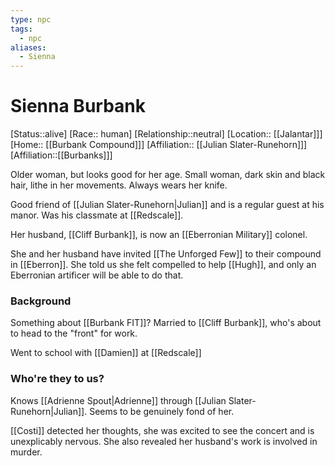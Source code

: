 ```yaml
---
type: npc
tags:
  - npc
aliases:
  - Sienna
---
```


# Sienna Burbank
[Status::alive]
[Race:: human]
[Relationship::neutral]
[Location:: [[Jalantar]]]
[Home:: [[Burbank Compound]]]
[Affiliation:: [[Julian Slater-Runehorn]]]
[Affiliation::[[Burbanks]]]


Older woman, but looks good for her age. Small woman, dark skin and black hair, lithe in her movements. Always wears her knife.

Good friend of [[Julian Slater-Runehorn|Julian]] and is a regular guest at his manor. Was his classmate at [[Redscale]]. 

Her husband, [[Cliff Burbank]], is now an [[Eberronian Military]] colonel. 

She and her husband have invited [[The Unforged Few]] to their compound in [[Eberron]]. She told us she felt compelled to help [[Hugh]], and only an Eberronian artificer will be able to do that.

### Background
Something about [[Burbank FIT]]? Married to [[Cliff Burbank]], who's about to head to the "front" for work.

Went to school with [[Damien]] at [[Redscale]]

### Who're they to us? 
Knows [[Adrienne Spout|Adrienne]] through [[Julian Slater-Runehorn|Julian]]. Seems to be genuinely fond of her.

[[Costi]] detected her thoughts, she was excited to see the concert and is unexplicably nervous. She also revealed her husband's work is involved in murder. 